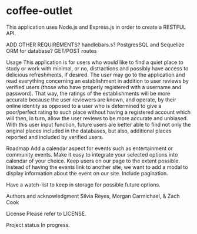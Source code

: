 # coffee-outlet

This application uses Node.js and Express.js in order to create a RESTFUL API.

ADD OTHER REQUIREMENTS?
handlebars.s?
PostgresSQL and Sequelize ORM for database?
GET/POST routes

Usage
This application is for users who would like to find a quiet place to study or work with minimal, or no, distractions and possibly have access to delicious refreshments, if desired.  The user may go to the application and read everything concerning an establishment in addition to user reviews by verified users (those who have properly registered with a username and password).  That way, the ratings of the establishments will be more accurate because the user reviewers are known, and operate, by their online identity as opposed to a user who is determined to give a poor/perfect rating to such place without having a registered account which will then, in turn, allow the user reviews to be more accurate and unbiased.  With this user input function, future users are better able to find not only the original places included in the databases, but also, additional places reported and included by verified users.     

Roadmap
Add a calendar aspect for events such as entertainment or community events.  Make it easy to integrate your selected options into calendar of your choice.
Keep users on our page to the extent possible. Instead of having the events link to another site, we want to add a modal to display information about the event on our site.
Include pagination.

Have a watch-list to keep in storage for possible future options.

Authors and acknowledgment
Silvia Reyes, Morgan Carmichael, & Zach Cook

License
Please refer to LICENSE.

Project status
In progress.
